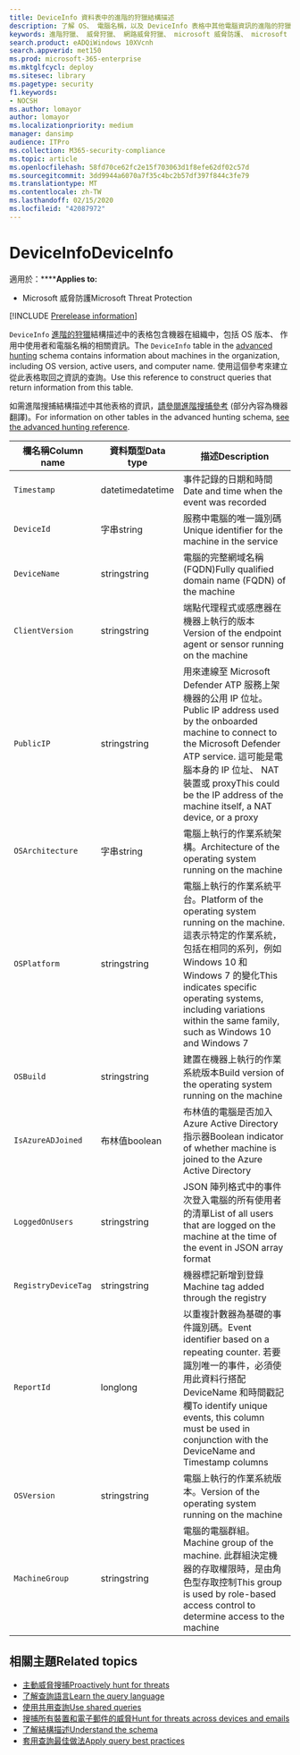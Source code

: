 ```yaml
---
title: DeviceInfo 資料表中的進階的狩獵結構描述
description: 了解 OS、 電腦名稱，以及 DeviceInfo 表格中其他電腦資訊的進階的狩獵結構描述
keywords: 進階狩獵、 威脅狩獵、 網路威脅狩獵、 microsoft 威脅防護、 microsoft 365、 mtp、 m365、 搜尋、 查詢、 遙測、 結構描述參考、 kusto、 表格、 欄、 資料類型、 描述、 machineinfo，DeviceInfo，裝置、 機器上，作業系統、 平台使用者
search.product: eADQiWindows 10XVcnh
search.appverid: met150
ms.prod: microsoft-365-enterprise
ms.mktglfcycl: deploy
ms.sitesec: library
ms.pagetype: security
f1.keywords:
- NOCSH
ms.author: lomayor
author: lomayor
ms.localizationpriority: medium
manager: dansimp
audience: ITPro
ms.collection: M365-security-compliance
ms.topic: article
ms.openlocfilehash: 58fd70ce62fc2e15f703063d1f8efe62df02c57d
ms.sourcegitcommit: 3dd9944a6070a7f35c4bc2b57df397f844c3fe79
ms.translationtype: MT
ms.contentlocale: zh-TW
ms.lasthandoff: 02/15/2020
ms.locfileid: "42087972"
---
```

# <a name="deviceinfo"></a><span data-ttu-id="5cd08-104">DeviceInfo</span><span class="sxs-lookup"><span data-stu-id="5cd08-104">DeviceInfo</span></span>

<span data-ttu-id="5cd08-105">適用於：\*\*\*\*</span><span class="sxs-lookup"><span data-stu-id="5cd08-105">**Applies to:**</span></span>
- <span data-ttu-id="5cd08-106">Microsoft 威脅防護</span><span class="sxs-lookup"><span data-stu-id="5cd08-106">Microsoft Threat Protection</span></span>

[!INCLUDE [Prerelease information](../includes/prerelease.md)]

<span data-ttu-id="5cd08-107">`DeviceInfo` [進階的狩獵](advanced-hunting-overview.md)結構描述中的表格包含機器在組織中，包括 OS 版本、 作用中使用者和電腦名稱的相關資訊。</span><span class="sxs-lookup"><span data-stu-id="5cd08-107">The `DeviceInfo` table in the [advanced hunting](advanced-hunting-overview.md) schema contains information about machines in the organization, including OS version, active users, and computer name.</span></span> <span data-ttu-id="5cd08-108">使用這個參考來建立從此表格取回之資訊的查詢。</span><span class="sxs-lookup"><span data-stu-id="5cd08-108">Use this reference to construct queries that return information from this table.</span></span>

<span data-ttu-id="5cd08-109">如需進階搜捕結構描述中其他表格的資訊，[請參閱進階搜捕參考](advanced-hunting-schema-tables.md) (部分內容為機器翻譯)。</span><span class="sxs-lookup"><span data-stu-id="5cd08-109">For information on other tables in the advanced hunting schema, [see the advanced hunting reference](advanced-hunting-schema-tables.md).</span></span>

| <span data-ttu-id="5cd08-110">欄名稱</span><span class="sxs-lookup"><span data-stu-id="5cd08-110">Column name</span></span> | <span data-ttu-id="5cd08-111">資料類型</span><span class="sxs-lookup"><span data-stu-id="5cd08-111">Data type</span></span> | <span data-ttu-id="5cd08-112">描述</span><span class="sxs-lookup"><span data-stu-id="5cd08-112">Description</span></span> |
|-------------|-----------|-------------|
| `Timestamp` | <span data-ttu-id="5cd08-113">datetime</span><span class="sxs-lookup"><span data-stu-id="5cd08-113">datetime</span></span> | <span data-ttu-id="5cd08-114">事件記錄的日期和時間</span><span class="sxs-lookup"><span data-stu-id="5cd08-114">Date and time when the event was recorded</span></span> |
| `DeviceId` | <span data-ttu-id="5cd08-115">字串</span><span class="sxs-lookup"><span data-stu-id="5cd08-115">string</span></span> | <span data-ttu-id="5cd08-116">服務中電腦的唯一識別碼</span><span class="sxs-lookup"><span data-stu-id="5cd08-116">Unique identifier for the machine in the service</span></span> |
| `DeviceName` | <span data-ttu-id="5cd08-117">string</span><span class="sxs-lookup"><span data-stu-id="5cd08-117">string</span></span> | <span data-ttu-id="5cd08-118">電腦的完整網域名稱 (FQDN)</span><span class="sxs-lookup"><span data-stu-id="5cd08-118">Fully qualified domain name (FQDN) of the machine</span></span> |
| `ClientVersion` | <span data-ttu-id="5cd08-119">string</span><span class="sxs-lookup"><span data-stu-id="5cd08-119">string</span></span> | <span data-ttu-id="5cd08-120">端點代理程式或感應器在機器上執行的版本</span><span class="sxs-lookup"><span data-stu-id="5cd08-120">Version of the endpoint agent or sensor running on the machine</span></span> |
| `PublicIP` | <span data-ttu-id="5cd08-121">string</span><span class="sxs-lookup"><span data-stu-id="5cd08-121">string</span></span> | <span data-ttu-id="5cd08-122">用來連線至 Microsoft Defender ATP 服務上架機器的公用 IP 位址。</span><span class="sxs-lookup"><span data-stu-id="5cd08-122">Public IP address used by the onboarded machine to connect to the Microsoft Defender ATP service.</span></span> <span data-ttu-id="5cd08-123">這可能是電腦本身的 IP 位址、 NAT 裝置或 proxy</span><span class="sxs-lookup"><span data-stu-id="5cd08-123">This could be the IP address of the machine itself, a NAT device, or a proxy</span></span> |
| `OSArchitecture` | <span data-ttu-id="5cd08-124">字串</span><span class="sxs-lookup"><span data-stu-id="5cd08-124">string</span></span> | <span data-ttu-id="5cd08-125">電腦上執行的作業系統架構。</span><span class="sxs-lookup"><span data-stu-id="5cd08-125">Architecture of the operating system running on the machine</span></span> |
| `OSPlatform` | <span data-ttu-id="5cd08-126">string</span><span class="sxs-lookup"><span data-stu-id="5cd08-126">string</span></span> | <span data-ttu-id="5cd08-127">電腦上執行的作業系統平台。</span><span class="sxs-lookup"><span data-stu-id="5cd08-127">Platform of the operating system running on the machine.</span></span> <span data-ttu-id="5cd08-128">這表示特定的作業系統，包括在相同的系列，例如 Windows 10 和 Windows 7 的變化</span><span class="sxs-lookup"><span data-stu-id="5cd08-128">This indicates specific operating systems, including variations within the same family, such as Windows 10 and Windows 7</span></span> |
| `OSBuild` | <span data-ttu-id="5cd08-129">string</span><span class="sxs-lookup"><span data-stu-id="5cd08-129">string</span></span> | <span data-ttu-id="5cd08-130">建置在機器上執行的作業系統版本</span><span class="sxs-lookup"><span data-stu-id="5cd08-130">Build version of the operating system running on the machine</span></span> |
| `IsAzureADJoined` | <span data-ttu-id="5cd08-131">布林值</span><span class="sxs-lookup"><span data-stu-id="5cd08-131">boolean</span></span> | <span data-ttu-id="5cd08-132">布林值的電腦是否加入 Azure Active Directory 指示器</span><span class="sxs-lookup"><span data-stu-id="5cd08-132">Boolean indicator of whether machine is joined to the Azure Active Directory</span></span> |
| `LoggedOnUsers` | <span data-ttu-id="5cd08-133">string</span><span class="sxs-lookup"><span data-stu-id="5cd08-133">string</span></span> | <span data-ttu-id="5cd08-134">JSON 陣列格式中的事件次登入電腦的所有使用者的清單</span><span class="sxs-lookup"><span data-stu-id="5cd08-134">List of all users that are logged on the machine at the time of the event in JSON array format</span></span> |
| `RegistryDeviceTag` | <span data-ttu-id="5cd08-135">string</span><span class="sxs-lookup"><span data-stu-id="5cd08-135">string</span></span> | <span data-ttu-id="5cd08-136">機器標記新增到登錄</span><span class="sxs-lookup"><span data-stu-id="5cd08-136">Machine tag added through the registry</span></span> |
| `ReportId` | <span data-ttu-id="5cd08-137">long</span><span class="sxs-lookup"><span data-stu-id="5cd08-137">long</span></span> | <span data-ttu-id="5cd08-138">以重複計數器為基礎的事件識別碼。</span><span class="sxs-lookup"><span data-stu-id="5cd08-138">Event identifier based on a repeating counter.</span></span> <span data-ttu-id="5cd08-139">若要識別唯一的事件，必須使用此資料行搭配 DeviceName 和時間戳記欄</span><span class="sxs-lookup"><span data-stu-id="5cd08-139">To identify unique events, this column must be used in conjunction with the DeviceName and Timestamp columns</span></span> |
| `OSVersion` | <span data-ttu-id="5cd08-140">string</span><span class="sxs-lookup"><span data-stu-id="5cd08-140">string</span></span> | <span data-ttu-id="5cd08-141">電腦上執行的作業系統版本。</span><span class="sxs-lookup"><span data-stu-id="5cd08-141">Version of the operating system running on the machine</span></span> |
| `MachineGroup` | <span data-ttu-id="5cd08-142">string</span><span class="sxs-lookup"><span data-stu-id="5cd08-142">string</span></span> | <span data-ttu-id="5cd08-143">電腦的電腦群組。</span><span class="sxs-lookup"><span data-stu-id="5cd08-143">Machine group of the machine.</span></span> <span data-ttu-id="5cd08-144">此群組決定機器的存取權限時，是由角色型存取控制</span><span class="sxs-lookup"><span data-stu-id="5cd08-144">This group is used by role-based access control to determine access to the machine</span></span> |

## <a name="related-topics"></a><span data-ttu-id="5cd08-145">相關主題</span><span class="sxs-lookup"><span data-stu-id="5cd08-145">Related topics</span></span>
- [<span data-ttu-id="5cd08-146">主動威脅搜捕</span><span class="sxs-lookup"><span data-stu-id="5cd08-146">Proactively hunt for threats</span></span>](advanced-hunting-overview.md)
- [<span data-ttu-id="5cd08-147">了解查詢語言</span><span class="sxs-lookup"><span data-stu-id="5cd08-147">Learn the query language</span></span>](advanced-hunting-query-language.md)
- [<span data-ttu-id="5cd08-148">使用共用查詢</span><span class="sxs-lookup"><span data-stu-id="5cd08-148">Use shared queries</span></span>](advanced-hunting-shared-queries.md)
- [<span data-ttu-id="5cd08-149">搜捕所有裝置和電子郵件的威脅</span><span class="sxs-lookup"><span data-stu-id="5cd08-149">Hunt for threats across devices and emails</span></span>](advanced-hunting-query-emails-devices.md)
- [<span data-ttu-id="5cd08-150">了解結構描述</span><span class="sxs-lookup"><span data-stu-id="5cd08-150">Understand the schema</span></span>](advanced-hunting-schema-tables.md)
- [<span data-ttu-id="5cd08-151">套用查詢最佳做法</span><span class="sxs-lookup"><span data-stu-id="5cd08-151">Apply query best practices</span></span>](advanced-hunting-best-practices.md)
